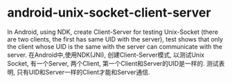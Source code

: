 # android-unix-socket-client-server
In Android, using NDK, create Client-Server for testing Unix-Socket (there are two clients, the first has same UID with the server), test shows that only the client whose UID is the same with the server can communicate with the server.
在Android中,使用NDK(JNI), 创建Client-Server模式, 以测试Unix Socket, 有一个Server, 两个Client, 第一个Client和Server的UID是一样的. 测试表明, 只有UID和Server一样的Client才能和Server通信.
